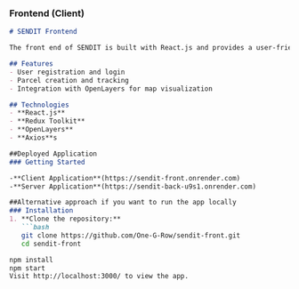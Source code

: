 ### Frontend (Client)

```markdown
# SENDIT Frontend

The front end of SENDIT is built with React.js and provides a user-friendly interface for managing parcel deliveries.

## Features
- User registration and login
- Parcel creation and tracking
- Integration with OpenLayers for map visualization

## Technologies
- **React.js**
- **Redux Toolkit**
- **OpenLayers**
- **Axios**s

##Deployed Application
### Getting Started

-**Client Application**(https://sendit-front.onrender.com)
-**Server Application**(https://sendit-back-u9s1.onrender.com)

##Alternative approach if you want to run the app locally
### Installation
1. **Clone the repository:**
   ```bash
   git clone https://github.com/One-G-Row/sendit-front.git
   cd sendit-front

npm install
npm start
Visit http://localhost:3000/ to view the app.







